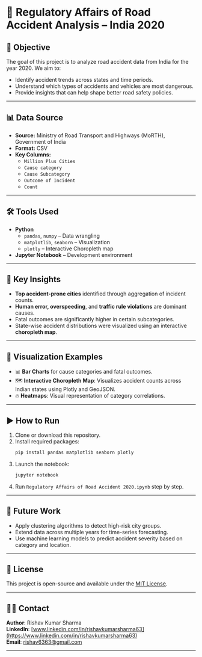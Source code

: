 # 🚦 Regulatory Affairs of Road Accident Analysis – India 2020

## 📍 Objective

The goal of this project is to analyze road accident data from India for the year 2020. We aim to:
- Identify accident trends across states and time periods.
- Understand which types of accidents and vehicles are most dangerous.
- Provide insights that can help shape better road safety policies.

---

## 📊 Data Source

- **Source:** Ministry of Road Transport and Highways (MoRTH), Government of India
- **Format:** CSV
- **Key Columns:**
  - `Million Plus Cities`
  - `Cause category`
  - `Cause Subcategory`
  - `Outcome of Incident`
  - `Count`

---

## 🛠️ Tools Used

- **Python**
  - `pandas`, `numpy` – Data wrangling
  - `matplotlib`, `seaborn` – Visualization
  - `plotly` – Interactive Choropleth map
- **Jupyter Notebook** – Development environment

---

## 📌 Key Insights

- **Top accident-prone cities** identified through aggregation of incident counts.
- **Human error, overspeeding**, and **traffic rule violations** are dominant causes.
- Fatal outcomes are significantly higher in certain subcategories.
- State-wise accident distributions were visualized using an interactive **choropleth map**.

---

## 📍 Visualization Examples

- 📊 **Bar Charts** for cause categories and fatal outcomes.
- 🗺️ **Interactive Choropleth Map**: Visualizes accident counts across Indian states using Plotly and GeoJSON.
- 🔥 **Heatmaps**: Visual representation of category correlations.

---

## ▶️ How to Run

1. Clone or download this repository.
2. Install required packages:
    ```bash
    pip install pandas matplotlib seaborn plotly
    ```
3. Launch the notebook:
    ```bash
    jupyter notebook
    ```
4. Run `Regulatory Affairs of Road Accident 2020.ipynb` step by step.

---

## 🌱 Future Work

- Apply clustering algorithms to detect high-risk city groups.
- Extend data across multiple years for time-series forecasting.
- Use machine learning models to predict accident severity based on category and location.

---

## 📄 License

This project is open-source and available under the [MIT License](LICENSE).

---

## 🙋‍♂️ Contact

**Author**: Rishav Kumar Sharma  
**LinkedIn**: [www.linkedin.com/in/rishavkumarsharma63](https://www.linkedin.com/in/rishavkumarsharma63)  
**Email**: rishav6363@gmail.com

---

